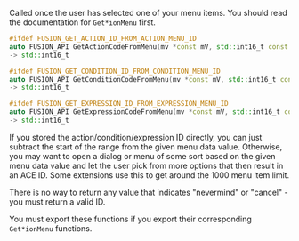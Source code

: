 Called once the user has selected one of your menu items.
You should read the documentation for `Get*ionMenu` first.
```cpp
#ifdef FUSION_GET_ACTION_ID_FROM_ACTION_MENU_ID
auto FUSION_API GetActionCodeFromMenu(mv *const mV, std::int16_t const action_menu_id) noexcept
-> std::int16_t
```
```cpp
#ifdef FUSION_GET_CONDITION_ID_FROM_CONDITION_MENU_ID
auto FUSION_API GetConditionCodeFromMenu(mv *const mV, std::int16_t const condition_menu_id) noexcept
-> std::int16_t
```
```cpp
#ifdef FUSION_GET_EXPRESSION_ID_FROM_EXPRESSION_MENU_ID
auto FUSION_API GetExpressionCodeFromMenu(mv *const mV, std::int16_t const expression_menu_id) noexcept
-> std::int16_t
```
If you stored the action/condition/expression ID directly, you can just subtract the start of the range from the given menu data value.
Otherwise, you may want to open a dialog or menu of some sort based on the given menu data value and let the user pick from more options that then result in an ACE ID.
Some extensions use this to get around the 1000 menu item limit.

There is no way to return any value that indicates "nevermind" or "cancel" - you must return a valid ID.

You must export these functions if you export their corresponding `Get*ionMenu` functions.
